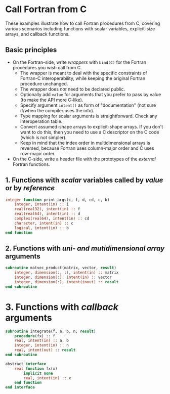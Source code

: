 # Call Fortran from C

These examples illustrate how to call Fortran procedures from C, covering various scenarios including functions with scalar variables, explicit-size arrays, and callback functions.

## Basic principles

* On the Fortran-side, write _wrappers_ with `bind(C)` for the Fortran procedures you wish call from C.
    * The wrapper is meant to deal with the specific constraints of Fortran-C interoperability, while keeping the original Fortran procedure unchanged.
    * The wrapper does _not_ need to be declared public.
    * Optionally add `value` for arguments that you prefer to pass by value (to make the API more C-like).
    * Specify argument `intent()` as form of "documentation" (not sure if/when the compiler uses the info).
    * Type mapping for scalar arguments is straightforward. Check any interoperation table.
    * Convert assumed-shape arrays to explicit-shape arrays. If you don't want to do this, then you need to use a C descriptor on the C code (which is not simpler).
    * Keep in mind that the index order in multidimensional arrays is reversed, because Fortran uses column-major order and C uses row-major order.
* On the C-side, write a header file with the prototypes of the _external_ Fortran functions.

## 1. Functions with _scalar_ variables called by _value_ or by _reference_

```fortran
integer function print_args(i, f, d, cd, c, b)
    integer, intent(in) :: i
    real(real32), intent(in) :: f
    real(real64), intent(in) :: d
    complex(real64), intent(in) :: cd
    character, intent(in) :: c
    logical, intent(in) :: b
end function
```

## 2. Functions with _uni- and mutidimensional array_ arguments

```fortran
subroutine matvec_product(matrix, vector, result)
    integer, dimension(:, :), intent(in) :: matrix
    integer, dimension(:), intent(in) :: vector
    integer, dimension(:), intent(inout) :: result
end subroutine
```

# 3. Functions with _callback_ arguments

```fortran
subroutine integrate(f, a, b, n, result)
    procedure(fx) :: f
    real, intent(in) :: a, b
    integer, intent(in) :: n
    real, intent(out) :: result
end subroutine

abstract interface
    real function fx(x)
        implicit none
        real, intent(in) :: x
    end function
end interface
```
